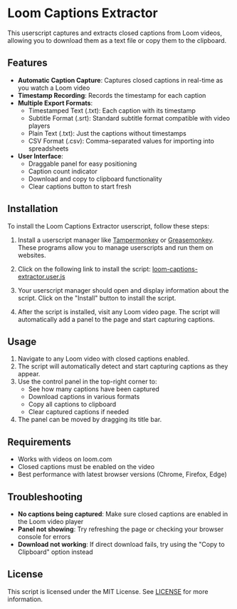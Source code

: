 # Loom Captions Extractor

This userscript captures and extracts closed captions from Loom videos, allowing you to download them as a text file or
copy them to the clipboard.

## Features

- **Automatic Caption Capture**: Captures closed captions in real-time as you watch a Loom video
- **Timestamp Recording**: Records the timestamp for each caption
- **Multiple Export Formats**:
    - Timestamped Text (.txt): Each caption with its timestamp
    - Subtitle Format (.srt): Standard subtitle format compatible with video players
    - Plain Text (.txt): Just the captions without timestamps
    - CSV Format (.csv): Comma-separated values for importing into spreadsheets
- **User Interface**:
    - Draggable panel for easy positioning
    - Caption count indicator
    - Download and copy to clipboard functionality
    - Clear captions button to start fresh

## Installation

To install the Loom Captions Extractor userscript, follow these steps:

1. Install a userscript manager like [Tampermonkey](https://tampermonkey.net/)
   or [Greasemonkey](https://www.greasespot.net/). These programs allow you to manage userscripts and run them on
   websites.

2. Click on the following link to install the
   script: [loom-captions-extractor.user.js](https://github.com/baturkacamak/userscripts/raw/master/loom-captions-extractor/loom-captions-extractor.user.js)

3. Your userscript manager should open and display information about the script. Click on the "Install" button to
   install the script.

4. After the script is installed, visit any Loom video page. The script will automatically add a panel to the page and
   start capturing captions.

## Usage

1. Navigate to any Loom video with closed captions enabled.
2. The script will automatically detect and start capturing captions as they appear.
3. Use the control panel in the top-right corner to:
    - See how many captions have been captured
    - Download captions in various formats
    - Copy all captions to clipboard
    - Clear captured captions if needed
4. The panel can be moved by dragging its title bar.

## Requirements

- Works with videos on loom.com
- Closed captions must be enabled on the video
- Best performance with latest browser versions (Chrome, Firefox, Edge)

## Troubleshooting

- **No captions being captured**: Make sure closed captions are enabled in the Loom video player
- **Panel not showing**: Try refreshing the page or checking your browser console for errors
- **Download not working**: If direct download fails, try using the "Copy to Clipboard" option instead

## License

This script is licensed under the MIT License. See [LICENSE](LICENSE) for more information.